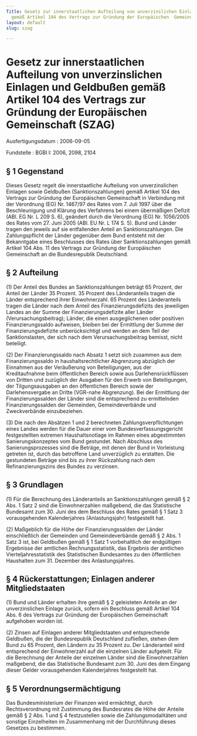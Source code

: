 ```yaml
---
Title: Gesetz zur innerstaatlichen Aufteilung von unverzinslichen Einlagen und  Geldbußen
  gemäß Artikel 104 des Vertrags zur Gründung der Europäischen  Gemeinschaft
layout: default
slug: szag

---
```


# Gesetz zur innerstaatlichen Aufteilung von unverzinslichen Einlagen und  Geldbußen gemäß Artikel 104 des Vertrags zur Gründung der Europäischen  Gemeinschaft (SZAG)

Ausfertigungsdatum
:   2006-09-05

Fundstelle
:   BGBl I: 2006, 2098, 2104



## § 1 Gegenstand

Dieses Gesetz regelt die innerstaatliche Aufteilung von
unverzinslichen Einlagen sowie Geldbußen (Sanktionszahlungen) gemäß
Artikel 104 des Vertrags zur Gründung der Europäischen Gemeinschaft in
Verbindung mit der Verordnung (EG) Nr. 1467/97 des Rates vom 7. Juli
1997 über die Beschleunigung und Klärung des Verfahrens bei einem
übermäßigen Defizit (ABl. EG Nr. L 209 S. 6), geändert durch die
Verordnung (EG) Nr. 1056/2005 des Rates vom 27. Juni 2005 (ABl. EU Nr.
L 174 S. 5). Bund und Länder tragen den jeweils auf sie entfallenden
Anteil an Sanktionszahlungen. Die Zahlungspflicht der Länder gegenüber
dem Bund entsteht mit der Bekanntgabe eines Beschlusses des Rates über
Sanktionszahlungen gemäß Artikel 104 Abs. 11 des Vertrags zur Gründung
der Europäischen Gemeinschaft an die Bundesrepublik Deutschland.


## § 2 Aufteilung

(1) Der Anteil des Bundes an Sanktionszahlungen beträgt 65 Prozent,
der Anteil der Länder 35 Prozent. 35 Prozent des Länderanteils tragen
die Länder entsprechend ihrer Einwohnerzahl. 65 Prozent des
Länderanteils tragen die Länder nach dem Anteil des
Finanzierungsdefizits des jeweiligen Landes an der Summe der
Finanzierungsdefizite aller Länder (Verursachungsbeitrag); Länder, die
einen ausgeglichenen oder positiven Finanzierungssaldo aufweisen,
bleiben bei der Ermittlung der Summe der Finanzierungsdefizite
unberücksichtigt und werden an dem Teil der Sanktionslasten, der sich
nach dem Verursachungsbeitrag bemisst, nicht beteiligt.

(2) Der Finanzierungssaldo nach Absatz 1 setzt sich zusammen aus dem
Finanzierungssaldo in haushaltsrechtlicher Abgrenzung abzüglich der
Einnahmen aus der Veräußerung von Beteiligungen, aus der
Kreditaufnahme beim öffentlichen Bereich sowie aus
Darlehensrückflüssen von Dritten und zuzüglich der Ausgaben für den
Erwerb von Beteiligungen, der Tilgungsausgaben an den öffentlichen
Bereich sowie der Darlehensvergabe an Dritte (VGR-nahe Abgrenzung).
Bei der Ermittlung der Finanzierungssalden der Länder sind die
entsprechend zu ermittelnden Finanzierungssalden der Gemeinden,
Gemeindeverbände und Zweckverbände einzubeziehen.

(3) Die nach den Absätzen 1 und 2 berechneten Zahlungsverpflichtungen
eines Landes werden für die Dauer einer vom Bundesverfassungsgericht
festgestellten extremen Haushaltsnotlage im Rahmen eines abgestimmten
Sanierungskonzeptes vom Bund gestundet. Nach Abschluss des
Sanierungsprozesses sind die Beträge, mit denen der Bund in
Vorleistung getreten ist, durch das betroffene Land unverzüglich zu
erstatten. Die gestundeten Beträge sind bis zu ihrer Rückzahlung nach
dem Refinanzierungszins des Bundes zu verzinsen.


## § 3 Grundlagen

(1) Für die Berechnung des Länderanteils an Sanktionszahlungen gemäß §
2 Abs. 1 Satz 2 sind die Einwohnerzahlen maßgebend, die das
Statistische Bundesamt zum 30. Juni des dem Beschluss des Rates gemäß
§ 1 Satz 3 vorausgehenden Kalenderjahres (Anlastungsjahr) festgestellt
hat.

(2) Maßgeblich für die Höhe der Finanzierungssalden der Länder
einschließlich der Gemeinden und Gemeindeverbände gemäß § 2 Abs. 1
Satz 3 ist, bei Geldbußen gemäß § 1 Satz 1 vorbehaltlich der
endgültigen Ergebnisse der amtlichen Rechnungsstatistik, das Ergebnis
der amtlichen Vierteljahresstatistik des Statistischen Bundesamtes zu
den öffentlichen Haushalten zum 31. Dezember des Anlastungsjahres.


## § 4 Rückerstattungen; Einlagen anderer Mitgliedstaaten

(1) Bund und Länder erhalten ihre gemäß § 2 geleisteten Anteile an der
unverzinslichen Einlage zurück, sofern ein Beschluss gemäß Artikel 104
Abs. 6 des Vertrags zur Gründung der Europäischen Gemeinschaft
aufgehoben worden ist.

(2) Zinsen auf Einlagen anderer Mitgliedstaaten und entsprechende
Geldbußen, die der Bundesrepublik Deutschland zufließen, stehen dem
Bund zu 65 Prozent, den Ländern zu 35 Prozent zu. Der Länderanteil
wird entsprechend der Einwohnerzahl auf die einzelnen Länder
aufgeteilt. Für die Berechnung der Anteile der einzelnen Länder sind
die Einwohnerzahlen maßgebend, die das Statistische Bundesamt zum 30.
Juni des dem Eingang dieser Gelder vorausgehenden Kalenderjahres
festgestellt hat.


## § 5 Verordnungsermächtigung

Das Bundesministerium der Finanzen wird ermächtigt, durch
Rechtsverordnung mit Zustimmung des Bundesrates die Höhe der Anteile
gemäß § 2 Abs. 1 und § 4 festzustellen sowie die Zahlungsmodalitäten
und sonstige Einzelheiten im Zusammenhang mit der Durchführung dieses
Gesetzes zu bestimmen.

